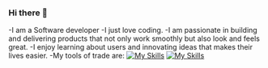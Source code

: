 ### Hi there 👋


-I am a Software developer
-I just love coding.
-I am passionate in building and delivering products that not only work smoothly but also look and feels great. 
-I enjoy learning about users and innovating ideas that makes their lives easier. 
-My tools of trade are:
[![My Skills](https://skillicons.dev/icons?i=java,kotlin,nodejs,figma&theme=light)](https://skillicons.dev)
[![My Skills](https://skillicons.dev/icons?i=aws,gcp,azure,react,nodejs,figma,vue&perline=3)](https://skillicons.dev)

